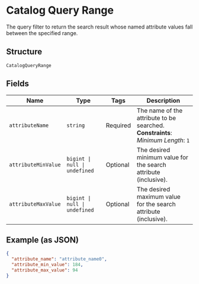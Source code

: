 <!-- Optimized: 2025-10-06 -->
<!-- RPM: 1.6.2.1.1.6.2.1_catalog-query-range_20251006 -->
<!-- Session: E2E RPM DNA Application -->
<!-- AOM: RND (Reggie & Dro) -->
<!-- COI: TECHNOLOGY -->
<!-- RPM: HIGH -->
<!-- ACTION: BUILD -->

# Catalog Query Range

The query filter to return the search result whose named attribute values fall between the specified range.

## Structure

`CatalogQueryRange`

## Fields

| Name | Type | Tags | Description |
|  --- | --- | --- | --- |
| `attributeName` | `string` | Required | The name of the attribute to be searched.<br>**Constraints**: *Minimum Length*: `1` |
| `attributeMinValue` | `bigint \| null \| undefined` | Optional | The desired minimum value for the search attribute (inclusive). |
| `attributeMaxValue` | `bigint \| null \| undefined` | Optional | The desired maximum value for the search attribute (inclusive). |

## Example (as JSON)

```json
{
  "attribute_name": "attribute_name0",
  "attribute_min_value": 184,
  "attribute_max_value": 94
}
```
